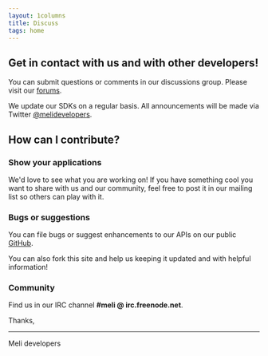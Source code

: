 ```yaml
---
layout: 1columns
title: Discuss
tags: home
---
```


## Get in contact with us and with other developers!
You can submit questions or comments in our discussions group. Please visit our [forums](/forums).

We update our SDKs on a regular basis. All announcements will be made via Twitter [@melidevelopers](https://twitter.com/@melidevelopers).

## How can I contribute?

### Show your applications

We'd love to see what you are working on! If you have something cool you want to share with us and our community, feel free to post it in our mailing list so others can play with it. 

### Bugs or suggestions

You can file bugs or suggest enhancements to our APIs on our public [GitHub](https://github.com/mercadolibre/api/issues).

You can also fork this site and help us keeping it updated and with helpful information!

### Community

Find us in our IRC channel **#meli @ irc.freenode.net**.

Thanks, 

- - -
Meli developers
